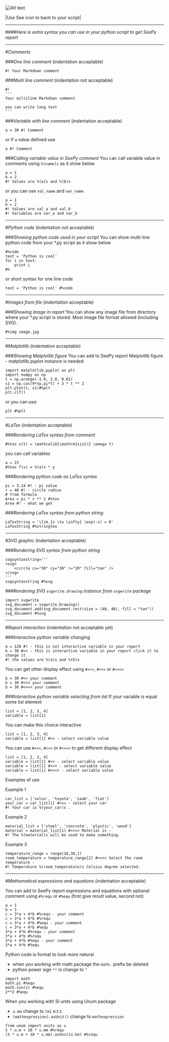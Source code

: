 ![Alt text](x_monty.png)

|Use See icon to back to your script|

---

####*Here is extra syntax you can use in your python script to get SeePy report*

---

#*Comments*


###*One line comment* 
(indentation acceptable)

```
#! Your Markdown comment
```

###*Multi line comment*
(indentation not acceptable)

```
#!
'''
Your miltiline Markdown comment

you can write long text
'''
```

###*Variable with line comment*
(indentation acceptable)

```
a = 30 #! Comment
```

or if `a` value defined use

```
a #! Comment
```

###*Calling variable value in SeePy comment*
You can call variable value in comments using `%(name)s` as it show below

```
a = 1
b = 2 
#! Values are %(a)s and %(b)s
```
or you can use `val_name` and `var_name`

```
a = 1
b = 2 
#! Values are val_a and val_b
#! Variables are var_a and var_b

```

---
#*Python code*
(indentation not acceptable)

###*Showing python code used in your script*
You can show multi-line python code from your *.py script as it show below

```
#%code
text = 'Python is cool'
for i in text:
    print i
#%
```

or short syntax for one line code  

```
text = 'Python is cool' #%code
```
---
#*Images from file*
(indentation acceptable)

###*Showing image in report*
You can show any image file from directory where your *.py script is stored. 
Most image file format allowed (including SVG).

```
#%img image.jpg
```

---
#*Matplotlib*
(indentation acceptable)

###*Showing Matplotlib figure*
You can add to SeePy report Matplotlib figure - matplotlib.pyplot instance is needed

```
import matplotlib.pyplot as plt
import numpy as np
t = np.arange(-1.0, 2.0, 0.01)
s1 = np.cos(9*np.pi*t) + 3 * t ** 2
plt.plot(t, s1)#%plt
plt.clf()
```
or you can use:
    
```
plt #%plt
```

---
#*LaTex*
(indentation acceptable)

###*Rendering LaTex syntax from comment*

```
#%tex s(t) = \mathcal{A}\mathrm{sin}(2 \omega t)
```

you can call variables 

```
a = 23
#%tex f(x) = %(a)s * y
```

###*Rendering python code as LaTex syntax*

```
pi = 3.14 #! - pi value
r = 40 #! - circle radius
# from formula
Area = pi * r ** 2 #%tex 
Area #! - what we get
```

###*Rendering LaTex syntax from python string*

```
LaTexString = '\lim_{x \to \infty} \exp(-x) = 0'
LaTexString #%stringtex
```

---
#*SVG graphic*
(indentation acceptable)

###*Rendering SVG syntax from python string*

```
svgsyntaxstring='''
<svg>
    <circle cx="30" cy="30" r="20" fill="tan" /> 
</svg>
'''
svgsyntaxstring #%svg
```

###*Rendering SVG `svgwrite.drawing` instance from `svgwrite` package*

```
import svgwrite
svg_document = svgwrite.Drawing()
svg_document.add(svg_document.rect(size = (40, 40), fill = "tan"))
svg_document #%svg
```

---
#*Raport interaction*
(indentation not acceptable yet)

###*Interactive python variable changing*

```
a = 120 #! - this is not interactive variable in your report
b = 30 #<< - this is interactive variable in your report click it to change it
#! the values are %(a)s and %(b)s
```

You can get other display effect using `#<<<`, `#<<<` or `#<<<<`

```
b = 30 #<< your comment
b = 30 #<<< your comment
b = 30 #<<<< your comment
```

###*Interactive python variable selecting from list*
If your variable is equal some list element 
```
list = [1, 2, 3, 4]
variable = list[1]
```
You can make this choice interactive
```
list = [1, 2, 3, 4]
variable = list[1] #<< - select variable value
```
You can use `#<<<`, `#<<<` or `#<<<<` to get different display effect
```
list = [1, 2, 3, 4]
variable = list[1] #<< - select variable value
variable = list[1] #<<< - select variable value
variable = list[1] #<<<< - select variable value
```

Examples of use

Example 1
```
car_list = ['volvo', 'toyota', 'saab', 'fiat']
your_car = car_list[1] #<<< - select your car
#! Your car is %(your_car)s .
```
Example 2
```
material_list = ['steel', 'concrete', 'plastic', 'wood']
material = material_list[1] #<<<< Material is - 
#! The %(material)s will be used to make something.
```
Example 3
```
temperature_range = range(10,30,1)
room_temperature = temperature_range[2] #<<<< Select the room temperature - 
#! Temperature %(room_temperature)s Celsius degree selected.
```

---
#*Mathematical expressions and equations*
(indentation acceptable)

You can add to SeePy report expressions and equations with optional comment using `#%requ` or `#%equ` (first give result value, second not)

```
a = 1
b = 3
c = 3*a + 4*b #%requ - your comment
c = 3*a + 4*b #%requ
c = 3*a + 4*b #%equ - your comment
c = 3*a + 4*b #%equ
3*a + 4*b #%requ - your comment
3*a + 4*b #%requ
3*a + 4*b #%equ - your comment
3*a + 4*b #%equ
```

Python code is format to look more natural

 - when you working with math package the `math.` prefix be deleted
 - python power sign `**` is change to `^`
```
import math
math.pi #%equ
math.sin(1) #%equ
2**2 #%equ
```
When you working with SI units using Unum package

 - `u.mm` change to `[m]` e.t.c
 -  `(mathexpression).asUnit()` change to `mathexpression` 
 

```
from unum import units as u
5 * u.m + 10 * u.mm #%requ
(5 * u.m + 10 * u.mm).asUnit(u.km) #%requ
```
